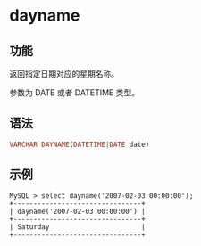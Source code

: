 # dayname

## 功能

返回指定日期对应的星期名称。

参数为 DATE 或者 DATETIME 类型。

## 语法

```Haskell
VARCHAR DAYNAME(DATETIME|DATE date)
```

## 示例

```Plain Text
MySQL > select dayname('2007-02-03 00:00:00');
+--------------------------------+
| dayname('2007-02-03 00:00:00') |
+--------------------------------+
| Saturday                       |
+--------------------------------+
```

